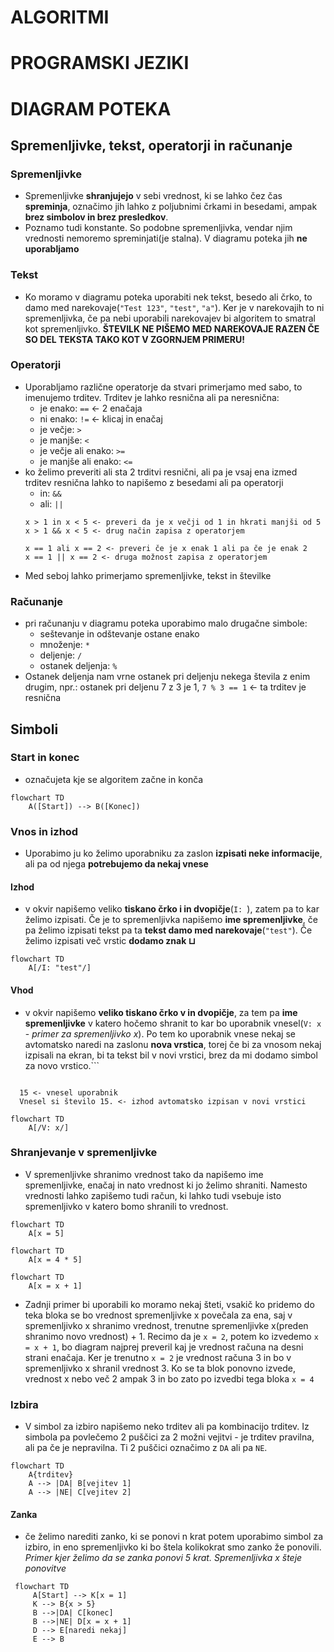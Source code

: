 # ALGORITMI


# PROGRAMSKI JEZIKI


# DIAGRAM POTEKA
## Spremenljivke, tekst, operatorji in računanje
### Spremenljivke
- Spremenljivke **shranjujejo** v sebi vrednost, ki se lahko čez čas **spreminja**, označimo jih lahko z poljubnimi črkami in besedami, ampak **brez simbolov in brez presledkov**.
- Poznamo tudi konstante. So podobne spremenljivka, vendar njim vrednosti nemoremo spreminjati(je stalna). V diagramu poteka jih **ne uporabljamo**
### Tekst
- Ko moramo v diagramu poteka uporabiti nek tekst, besedo ali črko, to damo med narekovaje(`"Test 123"`, `"test"`, `"a"`). Ker je v narekovajih to ni spremenljivka, če pa nebi uporabili narekovajev bi algoritem to smatral kot spremenljivko. **ŠTEVILK NE PIŠEMO MED NAREKOVAJE RAZEN ČE SO DEL TEKSTA TAKO KOT V ZGORNJEM PRIMERU!**
### Operatorji
- Uporabljamo različne operatorje da stvari primerjamo med sabo, to imenujemo trditev. Trditev je lahko resnična ali pa neresnična:
	- je enako: `==` <- 2 enačaja
	- ni enako: `!=` <- klicaj in enačaj
	- je večje: `>`
	- je manjše: `<`
	- je večje ali enako: `>=`
	- je manjše ali enako: `<=`
- ko želimo preveriti ali sta 2 trditvi resnični, ali pa je vsaj ena izmed trditev resnična lahko to napišemo z besedami ali pa operatorji
	- in: `&&`
	- ali: `||` 
	```Primer
	x > 1 in x < 5 <- preveri da je x večji od 1 in hkrati manjši od 5
	x > 1 && x < 5 <- drug način zapisa z operatorjem
	
	x == 1 ali x == 2 <- preveri če je x enak 1 ali pa če je enak 2
	x == 1 || x == 2 <- druga možnost zapisa z operatorjem
	```
- Med seboj lahko primerjamo spremenljivke, tekst in številke

### Računanje
- pri računanju v diagramu poteka uporabimo malo drugačne simbole:
	- seštevanje in odštevanje ostane enako
	- množenje: `*`
	- deljenje: `/`
	- ostanek deljenja: `%`
- Ostanek deljenja nam vrne ostanek pri deljenju nekega števila z enim drugim, npr.: ostanek pri deljenu 7 z 3 je 1, `7 % 3 == 1` <- ta trditev je resnična  
## Simboli
### Start in konec
- označujeta kje se algoritem začne in konča
```mermaid
flowchart TD
	A([Start]) --> B([Konec])
```
### Vnos in izhod
- Uporabimo ju ko želimo uporabniku za zaslon **izpisati neke informacije**, ali pa od njega **potrebujemo da nekaj vnese**
#### Izhod
- v okvir napišemo veliko **tiskano črko i in dvopičje**(`I: `), zatem pa to kar želimo izpisati. Če je to spremenljivka napišemo **ime spremenljivke**, če pa želimo izpisati tekst pa ta **tekst damo med narekovaje**(`"test"`). Če želimo izpisati več vrstic **dodamo znak $\sqcup$**
```mermaid
flowchart TD
	A[/I: "test"/]
```
#### Vhod
- v okvir napišemo **veliko tiskano črko v in dvopičje**, za tem pa **ime spremenljivke** v katero hočemo shranit to kar bo uporabnik vnesel(`V: x` - *primer za spremenljivko x*). Po tem ko uporabnik vnese nekaj se avtomatsko naredi na zaslonu **nova vrstica**, torej če bi za vnosom nekaj izpisali na ekran, bi ta tekst bil v novi vrstici, brez da mi dodamo simbol za novo vrstico.```
```Primer vnosa

  15 <- vnesel uporabnik
  Vnesel si število 15. <- izhod avtomatsko izpisan v novi vrstici
```
  ```mermaid
  flowchart TD
	  A[/V: x/]
  ```
### Shranjevanje v spremenljivke
- V spremenljivke shranimo vrednost tako da napišemo ime spremenljivke, enačaj in nato vrednost ki jo želimo shraniti. Namesto vrednosti lahko zapišemo tudi račun, ki lahko tudi vsebuje isto spremenljivko v katero bomo shranili to vrednost.
```mermaid
flowchart TD
	A[x = 5]
```
```mermaid
flowchart TD
	A[x = 4 * 5]
```
```mermaid
flowchart TD
	A[x = x + 1]
```
- Zadnji primer bi uporabili ko moramo nekaj šteti, vsakič ko pridemo do teka bloka se bo vrednost spremenljivke x povečala za ena, saj v spremenljivko x shranimo vrednost, trenutne spremenljivke x(preden shranimo novo vrednost) + 1. Recimo da je `x = 2`, potem ko izvedemo `x = x + 1`, bo diagram najprej preveril kaj je vrednost računa na desni strani enačaja. Ker je trenutno `x = 2` je vrednost računa 3 in bo v spremenljivko x shranil vrednost 3. Ko se ta blok ponovno izvede, vrednost x nebo več 2 ampak 3 in bo zato po izvedbi tega bloka `x = 4`
### Izbira
- V simbol za izbiro napišemo neko trditev ali pa kombinacijo trditev. Iz simbola pa povlečemo 2 puščici za 2 možni vejitvi - je trditev pravilna, ali pa če je nepravilna. Ti 2 puščici označimo z `DA` ali pa `NE`.
```mermaid
flowchart TD
	A{trditev}
	A --> |DA| B[vejitev 1]
	A --> |NE| C[vejitev 2]
```
#### Zanka
- če želimo narediti zanko, ki se ponovi n krat potem uporabimo simbol za izbiro, in eno spremenljivko ki bo štela kolikokrat smo zanko že ponovili. *Primer kjer želimo da se zanka ponovi 5 krat. Spremenljivka x šteje ponovitve*
 ```mermaid
  flowchart TD
	  A[Start] --> K[x = 1]
	  K --> B{x > 5} 
	  B -->|DA| C[konec] 
	  B -->|NE| D[x = x + 1]
	  D --> E[naredi nekaj]
	  E --> B
  ```
  